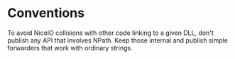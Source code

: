 # Conventions

To avoid NiceIO collisions with other code linking to a given DLL, don't publish any API that involves NPath. Keep those internal and publish simple forwarders that work with ordinary strings.
